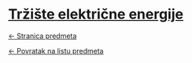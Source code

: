 # [Tržište električne energije](https://www.github.com/studosi-fer/TEE)
[<- Stranica predmeta](https://www.fer.unizg.hr/predmet/tee)

[<- Povratak na listu predmeta](https://www.github.com/studosi/FER)